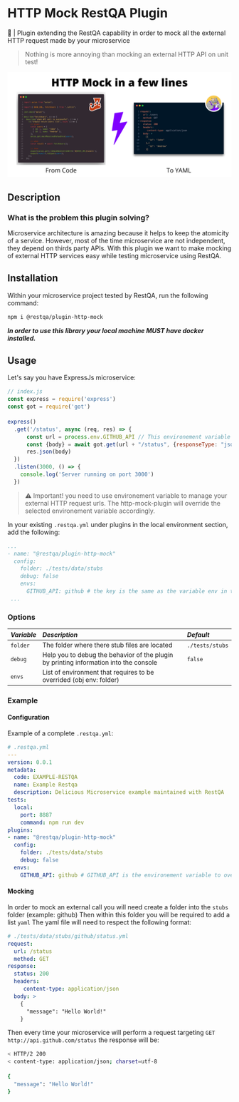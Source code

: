 # HTTP Mock RestQA Plugin

👻 | Plugin extending the RestQA capability in order to mock all the external HTTP request made by your microservice

> Nothing is more annoying than mocking an external HTTP API on unit test!

![banner](https://raw.githubusercontent.com/restqa/restqa/master/packages/plugin-http-mock/assets/mock-http.png)


## Description

### What is the problem this plugin solving?

Microservice architecture is amazing because it helps to keep the atomicity of a service. However, most of the time microservice are not independent, they depend on thirds party APIs.
With this plugin we want to make mocking of external HTTP services easy while testing microservice using RestQA.

## Installation

Within your microservice project tested by RestQA, run the following command:

```bash
npm i @restqa/plugin-http-mock
```

***In order to use this library your local machine MUST have docker installed.***


## Usage

Let's say you have ExpressJs microservice:

```js
// index.js
const express = require('express')
const got = require('got')

express()
  .get('/status', async (req, res) => {
      const url = process.env.GITHUB_API // This environement variable will be overrided
      const {body} = await got.get(url + "/status", {responseType: "json"});
      res.json(body)
  })
  .listen(3000, () => {
    console.log('Server running on port 3000')
  })
```

> ⚠️ Important! you need to use environement variable to manage your external HTTP request urls. The http-mock-plugin will override the selected environement variable accordingly.

In your existing `.restqa.yml` under plugins in the local environment section, add the following:

```yaml
...
- name: "@restqa/plugin-http-mock"
  config:
    folder: ./tests/data/stubs
    debug: false
    envs:
      GITHUB_API: github # the key is the same as the variable env in the server snipper.
 ...
```

### Options

| *Variable*   | *Description*                                                                         | *Default*             |
|:------------ |:--------------------------------------------------------------------------------------|:----------------------|
| `folder`     | The folder where there stub files are located                                         | `./tests/stubs`       |
| `debug   `   | Help you to debug the behavior of the plugin by printing information into the console | `false`               |
| `envs`       | List of environment that requires to be overrided (obj env: folder)                   |                       |     


### Example


#### Configuration

Example of a complete `.restqa.yml`: 

```yaml
# .restqa.yml
---
version: 0.0.1
metadata:
  code: EXAMPLE-RESTQA
  name: Example Restqa
  description: Delicious Microservice example maintained with RestQA
tests:
  local:
    port: 8887
    command: npm run dev
plugins:
- name: "@restqa/plugin-http-mock"
  config:
    folder: ./tests/data/stubs
    debug: false
  envs:
    GITHUB_API: github # GITHUB_API is the environement variable to override  / github is the folder name under the stub folder
```

#### Mocking

In order to mock an external call you will need create a folder into the `stubs` folder (example: github)
Then within this folder you will be required to add a list `yaml`
The yaml file will need to respect the following format:

```yaml
# ./tests/data/stubs/github/status.yml
request:
  url: /status
  method: GET
response:
  status: 200
  headers:
     content-type: application/json
  body: >
    {
      "message": "Hello World!"
    }
```

Then every time your microservice will perform a request targeting `GET http://api.github.com/status` the response will be:

```bash
< HTTP/2 200
< content-type: application/json; charset=utf-8

{
  "message": "Hello World!"
}
```
